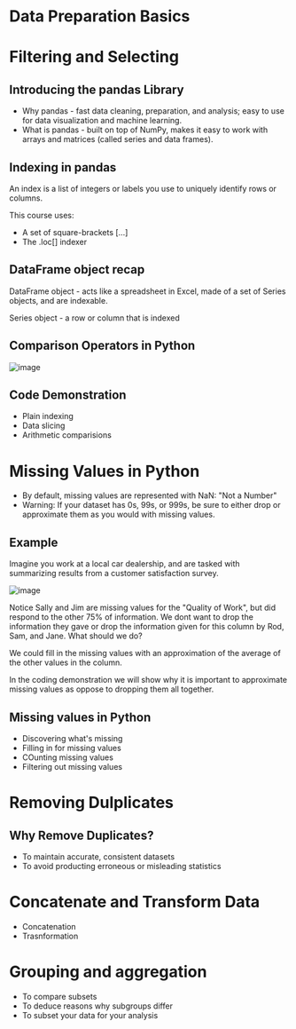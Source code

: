 # Data Preparation Basics

# Filtering and Selecting 

## Introducing the pandas Library

* Why pandas - fast data cleaning, preparation, and analysis; easy to use for data visualization and machine learning. 
* What is pandas - built on top of NumPy, makes it easy to work with arrays and matrices (called series and data frames). 

## Indexing in pandas

An index is a list of integers or labels you use to uniquely identify rows or columns.

This course uses:

* A set of square-brackets [...]
* The .loc[] indexer 

## DataFrame object recap

DataFrame object - acts like a spreadsheet in Excel, made of a set of Series objects, and are indexable.

Series object - a row or column that is indexed 

## Comparison Operators in Python 

![image](https://user-images.githubusercontent.com/76530973/191070350-7a861b0e-5333-4b7d-9800-2c9e7cc83380.png)

## Code Demonstration

* Plain indexing
* Data slicing 
* Arithmetic comparisions

# Missing Values in Python

* By default, missing values are represented with NaN: "Not a Number"
* Warning: If your dataset has 0s, 99s, or 999s, be sure to either drop or approximate them as you would with missing values. 

## Example 

Imagine you work at a local car dealership, and are tasked with summarizing results from a customer satisfaction survey. 

![image](https://user-images.githubusercontent.com/76530973/191333886-91fca58e-f315-49a4-945f-5c1b71dacced.png)

Notice Sally and Jim are missing values for the "Quality of Work", but did respond to the other 75% of information. We dont want to drop the information they gave or drop the information given for this column by Rod, Sam, and Jane. What should we do?

We could fill in the missing values with an approximation of the average of the other values in the column. 

In the coding demonstration we will show why it is important to approximate missing values as oppose to dropping them all together. 

## Missing values in Python

* Discovering what's missing 
* Filling in for missing values
* COunting missing values
* Filtering out missing values

# Removing Dulplicates

## Why Remove Duplicates?

* To maintain accurate, consistent datasets
* To avoid producting erroneous or misleading statistics

# Concatenate and Transform Data

* Concatenation
* Trasnformation

# Grouping and aggregation

* To compare subsets
* To deduce reasons why subgroups differ
* To subset your data for your analysis



